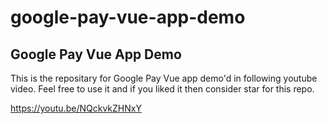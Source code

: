 # google-pay-vue-app-demo

## Google Pay Vue App Demo

This is the repositary for Google Pay Vue app demo'd in following youtube video. Feel free to use it and if you liked it then consider star for this repo.

https://youtu.be/NQckvkZHNxY
